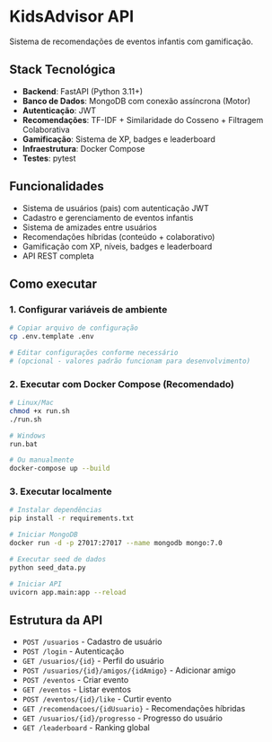 # KidsAdvisor API

Sistema de recomendações de eventos infantis com gamificação.

## Stack Tecnológica

- **Backend**: FastAPI (Python 3.11+)
- **Banco de Dados**: MongoDB com conexão assíncrona (Motor)
- **Autenticação**: JWT
- **Recomendações**: TF-IDF + Similaridade do Cosseno + Filtragem Colaborativa
- **Gamificação**: Sistema de XP, badges e leaderboard
- **Infraestrutura**: Docker Compose
- **Testes**: pytest

## Funcionalidades

- Sistema de usuários (pais) com autenticação JWT
- Cadastro e gerenciamento de eventos infantis
- Sistema de amizades entre usuários
- Recomendações híbridas (conteúdo + colaborativo)
- Gamificação com XP, níveis, badges e leaderboard
- API REST completa

## Como executar

### 1. Configurar variáveis de ambiente

```bash
# Copiar arquivo de configuração
cp .env.template .env

# Editar configurações conforme necessário
# (opcional - valores padrão funcionam para desenvolvimento)
```

### 2. Executar com Docker Compose (Recomendado)

```bash
# Linux/Mac
chmod +x run.sh
./run.sh

# Windows
run.bat

# Ou manualmente
docker-compose up --build
```

### 3. Executar localmente

```bash
# Instalar dependências
pip install -r requirements.txt

# Iniciar MongoDB
docker run -d -p 27017:27017 --name mongodb mongo:7.0

# Executar seed de dados
python seed_data.py

# Iniciar API
uvicorn app.main:app --reload
```

## Estrutura da API

- `POST /usuarios` - Cadastro de usuário
- `POST /login` - Autenticação
- `GET /usuarios/{id}` - Perfil do usuário
- `POST /usuarios/{id}/amigos/{idAmigo}` - Adicionar amigo
- `POST /eventos` - Criar evento
- `GET /eventos` - Listar eventos
- `POST /eventos/{id}/like` - Curtir evento
- `GET /recomendacoes/{idUsuario}` - Recomendações híbridas
- `GET /usuarios/{id}/progresso` - Progresso do usuário
- `GET /leaderboard` - Ranking global
